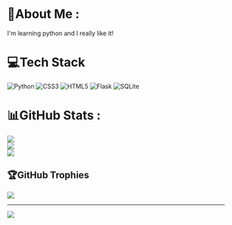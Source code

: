 # 💫About Me :
I'm learning python and I really like it!

# 💻Tech Stack
![Python](https://img.shields.io/badge/python-3670A0?style=for-the-badge&logo=python&logoColor=ffdd54) ![CSS3](https://img.shields.io/badge/css3-%231572B6.svg?style=for-the-badge&logo=css3&logoColor=white) ![HTML5](https://img.shields.io/badge/html5-%23E34F26.svg?style=for-the-badge&logo=html5&logoColor=white) ![Flask](https://img.shields.io/badge/flask-%23000.svg?style=for-the-badge&logo=flask&logoColor=white) ![SQLite](https://img.shields.io/badge/sqlite-%2307405e.svg?style=for-the-badge&logo=sqlite&logoColor=white)
# 📊GitHub Stats :
![](https://github-readme-stats.vercel.app/api?username=Artyr717&theme=react&hide_border=true&include_all_commits=true&count_private=false)<br/>
![](https://github-readme-streak-stats.herokuapp.com/?user=Artyr717&theme=react&hide_border=true)<br/>
![](https://github-readme-stats.vercel.app/api/top-langs/?username=Artyr717&theme=react&hide_border=true&include_all_commits=true&count_private=false&layout=compact)

## 🏆GitHub Trophies
![](https://github-trophies.vercel.app/?username=Artyr717&theme=nord&no-frame=true&no-bg=true&margin-w=4)

---
[![](https://visitcount.itsvg.in/api?id=Artyr717&icon=0&color=0)](https://visitcount.itsvg.in)

